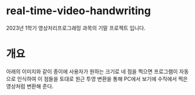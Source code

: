 # real-time-video-handwriting
2023년 1학기 영상처리프로그래밍 과목의 기말 프로젝트 입니다.

# 개요
아래의 이미지와 같이 종이에 사용자가 원하는 크기로 네 점을 찍으면 프로그램이 자동으로 인식하여 이 점들을 토대로 원근 투영 변환을 통해 PC에서 보기에 수직에서 찍은 영상처럼 변환해 준다.
